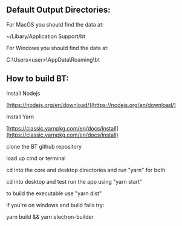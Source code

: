 ## Default Output Directories:

For MacOS you should find the data at:

~/Libary/Application Support/bt

For Windows you should find the data at:

C:\Users\<user>\AppData\Roaming\bt

## How to build BT:

Install Nodejs

[https://nodejs.org/en/download/](https://nodejs.org/en/download/)

Install Yarn

[https://classic.yarnpkg.com/en/docs/install](https://classic.yarnpkg.com/en/docs/install)

clone the BT github repository

load up cmd or terminal

cd into the core and desktop directories and run "yarn" for both

cd into desktop and test run the app using "yarn start"

to build the executable use "yarn dist"

if you're on windows and build fails try:

yarn build && yarn electron-builder